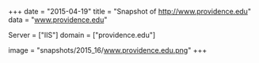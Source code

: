 
+++
date = "2015-04-19"
title = "Snapshot of http://www.providence.edu"
data = "www.providence.edu"

Server = ["IIS"]
domain = ["providence.edu"]

  image = "snapshots/2015_16/www.providence.edu.png"
+++
#

